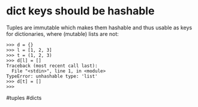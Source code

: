 # dict keys should be hashable

Tuples are immutable which makes them hashable and thus usable as keys for dictionaries, where (mutable) lists are not:

```
>>> d = {}
>>> l = [1, 2, 3]
>>> t = (1, 2, 3)
>>> d[l] = []
Traceback (most recent call last):
  File "<stdin>", line 1, in <module>
TypeError: unhashable type: 'list'
>>> d[t] = []
>>>
```

#tuples #dicts
